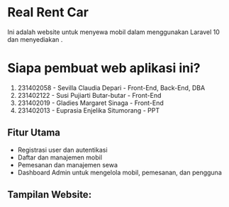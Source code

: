 # Real Rent Car

Ini adalah website untuk menyewa mobil dalam menggunakan Laravel 10 dan menyediakan .

# Siapa pembuat web aplikasi ini?
1. 231402058 - Sevilla Claudia Depari - Front-End, Back-End, DBA
2. 231402122 - Susi Pujiarti Butar-butar - Front-End
3. 231402019 - Gladies Margaret Sinaga - Front-End
4. 231402013 - Euprasia Enjelika Situmorang - PPT

## Fitur Utama

-   Registrasi user dan autentikasi
-   Daftar dan manajemen mobil
-   Pemesanan dan manajemen sewa
-   Dashboard Admin untuk mengelola mobil, pemesanan, dan pengguna


## Tampilan Website:




